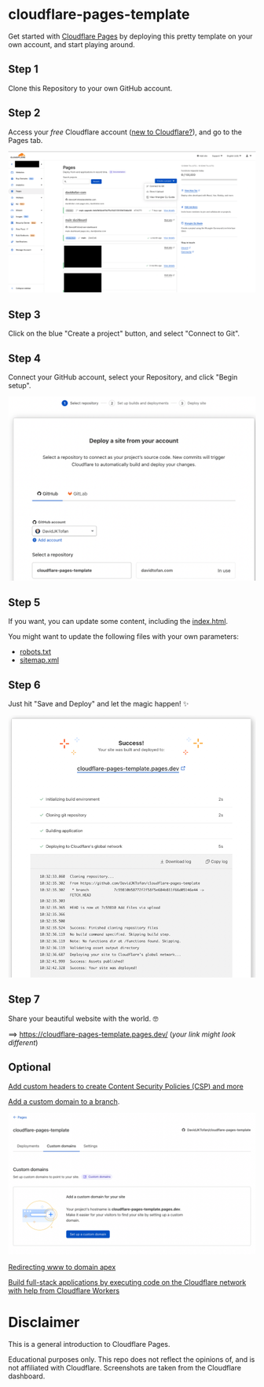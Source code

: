 # cloudflare-pages-template

Get started with [Cloudflare Pages](https://pages.cloudflare.com/) by deploying this pretty template on your own account, and start playing around.

## Step 1

Clone this Repository to your own GitHub account.

## Step 2

Access your _free_ Cloudflare account ([new to Cloudflare?](https://developers.cloudflare.com/fundamentals/get-started/)), and go to the Pages tab.

![pages-tab](/img/readme-img/pages-tab.png)

## Step 3

Click on the blue "Create a project" button, and select "Connect to Git".

## Step 4

Connect your GitHub account, select your Repository, and click "Begin setup".

![github-deploy](/img/readme-img/github-deploy.png)

## Step 5

If you want, you can update some content, including the [index.html](index.html).

You might want to update the following files with your own parameters:
- [robots.txt](robots.txt)
- [sitemap.xml](sitemap.xml)

## Step 6

Just hit "Save and Deploy" and let the magic happen! ✨

![success](/img/readme-img/success.png)

## Step 7

Share your beautiful website with the world. 🤓

==> https://cloudflare-pages-template.pages.dev/ (_your link might look different_)

## Optional

[Add custom headers to create Content Security Policies (CSP) and more](https://developers.cloudflare.com/pages/platform/headers/)

[Add a custom domain to a branch](https://developers.cloudflare.com/pages/how-to/custom-branch-aliases/).

![custom-domains](/img/readme-img/custom-domains.png)

[Redirecting www to domain apex](https://developers.cloudflare.com/pages/how-to/www-redirect/)

[Build full-stack applications by executing code on the Cloudflare network with help from Cloudflare Workers](https://developers.cloudflare.com/pages/platform/functions/)

# Disclaimer

This is a general introduction to Cloudflare Pages. 

Educational purposes only. This repo does not reflect the opinions of, and is not affiliated with Cloudflare. 
Screenshots are taken from the Cloudflare dashboard.
